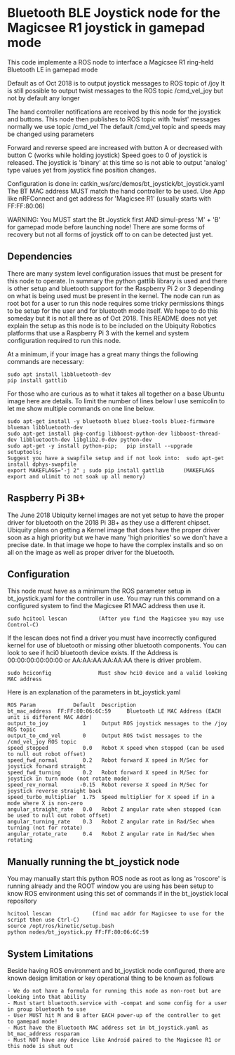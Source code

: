 # Bluetooth BLE Joystick node for the Magicsee R1 joystick in gamepad mode

This code implemente a ROS node to interface a Magicsee R1 ring-held Bluetooth LE in gamepad mode

Default as of Oct 2018 is to output joystick messages to ROS topic of /joy
It is still possible to output twist messages to the ROS topic /cmd_vel_joy but not by default any longer

The hand controller notifications are received by this node for the joystick and buttons.
This node then publishes to ROS topic with 'twist' messages normally we use topic /cmd_vel
The default /cmd_vel topic and speeds may be changed using parameters

Forward and reverse speed are increased with button A or decreased with button C (works while holding joystick)
Speed goes to 0 of joystick is released.  The joystick is 'binary' at this time so is not able to output 'analog' type values yet from joystick fine position changes.

Configuration is done in:  catkin_ws/src/demos/bt_joystick/bt_joystick.yaml
The BT MAC address MUST match the hand controller to be used.
Use App like nRFConnect and get address for 'Magicsee R1' (usually starts with FF:FF:80:06)

WARNING:  You MUST start the Bt Joystick first AND simul-press 'M' + 'B' for gamepad mode before launching node!
There are some forms of recovery but not all forms of joystick off to on can be detected just yet.

## Dependencies

There are many system level configuration issues that must be present for this node to operate.
In summary the python gattlib library is used and there is other setup and bluetooth support for the Raspberry Pi 2 or 3 depending on what is being used must be present in the kernel.   The node can run as root bot for a user to run this node requires some tricky permissions things to be setup for the user and for bluetooth mode itself.  We hope to do this someday but it is not all there as of Oct 2018.
This README does not yet explain the setup as this node is to be included on the Ubiquity Robotics platforms that use a Raspberry Pi 3 with the kernel and system configuration required to run this node.

At a minimum, if your image has a great many things the following commands are necessary:

```
sudo apt install libbluetooth-dev
pip install gattlib
```

For those who are curious as to what it takes all together on a base Ubuntu image here are details.  To limit the number of lines below I use semicolin to let me show multiple commands on one line below. 

```
sudo apt-get install -y bluetooth bluez bluez-tools bluez-firmware blueman libbluetooth-dev
sudo apt-get install pkg-config libboost-python-dev libboost-thread-dev libbluetooth-dev libglib2.0-dev python-dev
sudo apt-get -y install python-pip;   pip install --upgrade setuptools;
Suggest you have a swapfile setup and if not look into:  sudo apt-get install dphys-swapfile
export MAKEFLAGS="-j 2" ; sudo pip install gattlib      (MAKEFLAGS export and ulimit to not soak up all memory)
```

## Raspberry Pi 3B+
The June 2018 Ubiquity kernel images are not yet setup to have the proper driver for bluetooth on the 2018 Pi 3B+ as they use a different chipset.  Ubiquity plans on getting a Kernel image that does have the proper driver soon as a high priority but we have many 'high priorities' so we don't have a precise date.  In that image we hope to have the complex installs and so on all on the image as well as proper driver for the bluetooth.


## Configuration

This node must have as a minimum the ROS parameter setup in bt_joystick.yaml for the controller in use.
You may run this command on a configured system to find the Magicsee R1 MAC address then use it.

    sudo hcitool lescan          (After you find the Magicsee you may use Control-C)

If the lescan does not find a driver you must have incorrectly configured kernel for use of bluetooth or missing other bluetooth components.
You can look to see if hci0 bluetooth device exists.  If the Address is 00:00:00:00:00:00 or AA:AA:AA:AA:AA:AA there is driver problem.

    sudo hciconfig               Must show hci0 device and a valid looking MAC address

Here is an explanation of the parameters in bt_joystick.yaml

    ROS Param            Default  Description
    bt_mac_address  FF:FF:80:06:6C:59     Bluetooth LE MAC Address (EACH unit is different MAC Addr)
    output_to_joy           1     Output ROS joystick messages to the /joy ROS topic
    output_to_cmd_vel       0     Output ROS twist messages to the /cmd_vel_joy ROS topic
    speed_stopped           0.0   Robot X speed when stopped (can be used to null out robot offset)
    speed_fwd_normal        0.2   Robot forward X speed in M/Sec for joystick forward straight
    speed_fwd_turning       0.2   Robot forward X speed in M/Sec for joystick in turn mode (not rotate mode)
    speed_rev_normal       -0.15  Robot reverse X speed in M/Sec for joystick reverse straight back
    speed_turbo_multiplier  1.75  Speed multiplier for X speed if in a mode where X is non-zero
    angular_straight_rate   0.0   Robot Z angular rate when stopped (can be used to null out robot offset)
    angular_turning_rate    0.3   Robot Z angular rate in Rad/Sec when turning (not for rotate)
    angular_rotate_rate     0.4   Robot Z angular rate in Rad/Sec when rotating

## Manually running the bt_joystick node

You may manually start this python ROS node as root as long as 'roscore' is running already and the ROOT window you are using has been setup to know ROS environment using this set of commands if in the bt_joystick local repository

```
hcitool lescan             (find mac addr for Magicsee to use for the script then use Ctrl-C)
source /opt/ros/kinetic/setup.bash
python nodes/bt_joystick.py FF:FF:80:06:6C:59
```

## System Limitations

Beside having ROS environment and bt_joystick node configured,
there are known design limitation or key operational thing to be known as follows

    - We do not have a formula for running this node as non-root but are looking into that ability
    - Must start bluetooth.service with -compat and some config for a user in group bluetooth to use
    - User MUST hit M and B after EACH power-up of the controller to get to gamepad mode!
    - Must have the Bluetooth MAC address set in bt_joystick.yaml as  bt_mac_address rosparam
    - Must NOT have any device like Android paired to the Magicsee R1 or this node is shut out

